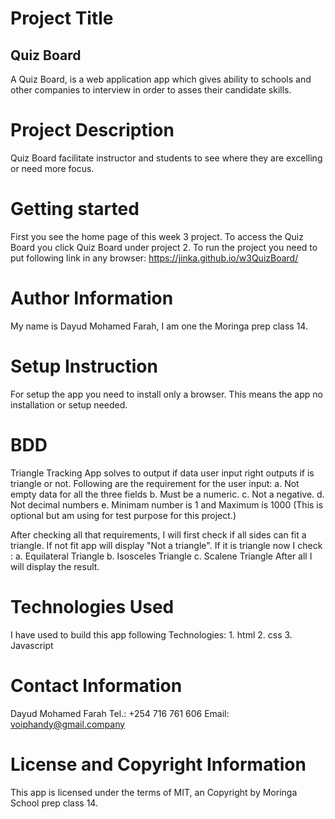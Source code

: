 # Project Title

## Quiz Board

  A Quiz Board, is a web application app which gives ability to schools and other companies to interview in order to asses their candidate skills.  

# Project Description

Quiz Board facilitate instructor and students to see where they are excelling or need more focus.

# Getting started

 First you see the home page of this week 3 project. To access the Quiz Board you click Quiz Board under project 2.
 To run the project you need to put following link in any browser: <https://jinka.github.io/w3QuizBoard/>

# Author Information

My name is Dayud Mohamed Farah, I am one the Moringa prep class 14.

# Setup Instruction

For setup the app you need to install only a browser. This means the app no installation or setup needed.

# BDD

Triangle Tracking App solves to output if data user input right outputs if is triangle or not. Following are the requirement for the user input:
a. Not empty data for all the three fields
b. Must be a numeric.
c. Not a negative.
d. Not decimal numbers
e. Minimam number is 1 and Maximum is 1000 (This is optional but am using for test purpose for this project.)

After checking all that requirements, I will first check if all sides can fit a triangle.
If not fit app will display "Not a triangle".
If it is triangle now I check :
a. Equilateral Triangle
b. Isosceles Triangle
c. Scalene Triangle
After all I will display the result.

# Technologies Used

I have used to build this app following Technologies:
1\. html
2\. css
3\. Javascript

# Contact Information

Dayud Mohamed Farah
Tel.: +254 716 761 606
Email: voiphandy@gmail.company

# License and Copyright Information

This app is licensed under the terms of MIT, an Copyright by Moringa School prep class 14.
